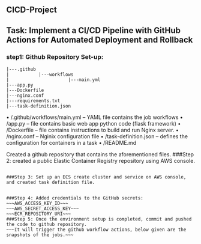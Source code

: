 ﻿## CICD-Project ##
## Task: Implement a CI/CD Pipeline with GitHub Actions for Automated Deployment and Rollback ##
### step1: Github Repository Set-up: ###
 
```
|---.github
|           |---workflows
|                      |---main.yml
|---app.py
|---Dockerfile
|---nginx.conf
|---requirements.txt
|---task-definition.json
```
•	/.github/workflows/main.yml – YAML file contains the job workflows
•	/app.py – file contains basic web app python code (flask framework)
•	/Dockerfile – file contains instructions to build and run Nginx server.
•	/nginx.conf – Nginix configuration file
•	/task-definition.json – defines the configuration for containers in a task
•	/README.md

Created a github repository that contains the aforementioned files. 
###Step 2: created a public Elastic Container Registry repository using AWS console. 
~~~Public ECR URI: public.ecr.aws/i5u9n7k9/nginix-web-app~~~

###Step 3: Set up an ECS create cluster and service on AWS console, and created task definition file.


###Step 4: Added credentials to the GitHub secrets:
~~~AWS_ACCESS_KEY_ID~~~
~~~AWS_SECRET_ACCESS_KEY~~~
~~~ECR_REPOSITORY_URI~~~
###Step 5: Once the environment setup is completed, commit and pushed the code to github repository.
~~~It will trigger the github workflow actions, below given are the snapshots of the jobs.~~~
